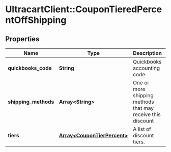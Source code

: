 # UltracartClient::CouponTieredPercentOffShipping

## Properties
Name | Type | Description | Notes
------------ | ------------- | ------------- | -------------
**quickbooks_code** | **String** | Quickbooks accounting code. | [optional] 
**shipping_methods** | **Array&lt;String&gt;** | One or more shipping methods that may receive this discount | [optional] 
**tiers** | [**Array&lt;CouponTierPercent&gt;**](CouponTierPercent.md) | A list of discount tiers. | [optional] 


